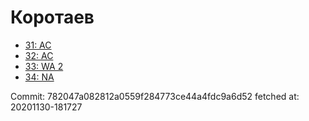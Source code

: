# Коротаев
- [31: AC](31.md)
- [32: AC](32.md)
- [33: WA 2](33.md)
- [34: NA](34.md)

Commit: 782047a082812a0559f284773ce44a4fdc9a6d52
 fetched at: 20201130-181727
